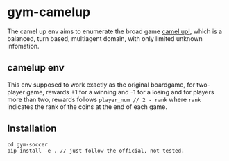 # gym-camelup

The camel up env aims to enumerate the broad game [camel up!](https://boardgamegeek.com/boardgame/153938/camel), which is a balanced, turn based, multiagent domain, with only limited unknown infomation.

## camelup env

This env supposed to work exactly as the original boardgame, for two-player game, rewards +1 for a winning and -1 for a losing and for players more than two, rewards follows ```player_num // 2 - rank``` where ```rank``` indicates the rank of the coins at the end of each game.

## Installation

```
cd gym-soccer
pip install -e . // just follow the official, not tested.
```